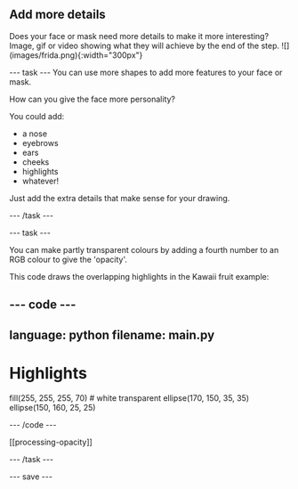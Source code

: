 ## Add more details

<div style="display: flex; flex-wrap: wrap">
<div style="flex-basis: 200px; flex-grow: 1; margin-right: 15px;">
Does your face or mask need more details to make it more interesting? 
</div>
<div>
Image, gif or video showing what they will achieve by the end of the step. ![](images/frida.png){:width="300px"}
</div>
</div>

--- task ---
You can use more shapes to add more features to your face or mask.

How can you give the face more personality? 

You could add:

+ a nose
+ eyebrows
+ ears
+ cheeks
+ highlights
+ whatever!

Just add the extra details that make sense for your drawing.

--- /task ---

--- task ---

You can make partly transparent colours by adding a fourth number to an RGB colour to give the 'opacity'.

This code draws the overlapping highlights in the Kawaii fruit example:

--- code ---
---
language: python
filename: main.py
---

  # Highlights
  fill(255, 255, 255, 70) # white transparent
  ellipse(170, 150, 35, 35)
  ellipse(150, 160, 25, 25)

--- /code ---

[[processing-opacity]]

--- /task ---

--- save ---
